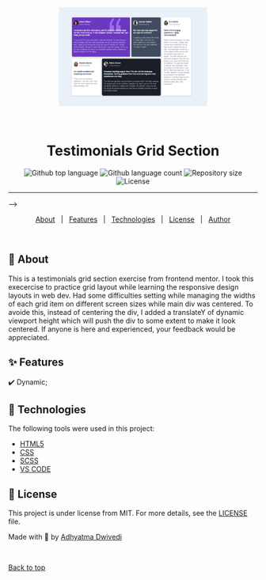 <div align="center" id="top"> 
  <img src="/Screenshot 2024-05-14 at 23.03.21.png" alt="Testimonials Grid Section" width="300px" height="200px" />

  &#xa0;
</div>

<h1 align="center">Testimonials Grid Section</h1>

<p align="center">
  <img alt="Github top language" src="https://img.shields.io/github/languages/top/r00kieAd/testimonials-grid-section?color=56BEB8">

  <img alt="Github language count" src="https://img.shields.io/github/languages/count/r00kieAd/testimonials-grid-section?color=56BEB8">

  <img alt="Repository size" src="https://img.shields.io/github/repo-size/r00kieAd/testimonials-grid-section?color=56BEB8">

  <img alt="License" src="https://img.shields.io/github/license/r00kieAd/testimonials-grid-section?color=56BEB8">
</p>
<hr> -->

<p align="center">
  <a href="#dart-about">About</a> &#xa0; | &#xa0; 
  <a href="#sparkles-features">Features</a> &#xa0; | &#xa0;
  <a href="#rocket-technologies">Technologies</a> &#xa0; | &#xa0;
  <a href="#memo-license">License</a> &#xa0; | &#xa0;
  <a href="https://github.com/r00kieAd" target="_blank">Author</a>
</p>

<br>

## :dart: About ##

This is a testimonials grid section exercise from frontend mentor. I took this execercise to practice grid layout while learning the responsive design layouts in web dev. Had some difficulties setting while managing the widths of each grid item on different screen sizes while main div was centered. To avoide this, instead of centering the div, I added a translateY of dynamic viewport height which will push the div to some extent to make it look centered. If anyone is here and experienced, your feedback would be appreciated.

## :sparkles: Features ##

:heavy_check_mark: Dynamic;

## :rocket: Technologies ##

The following tools were used in this project:

- [HTML5](https://developer.mozilla.org/en-US/docs/Web/HTML)
- [CSS](https://developer.mozilla.org/en-US/docs/Web/CSS)
- [SCSS](https://sass-lang.com/)
- [VS CODE](https://code.visualstudio.com/)

## :memo: License ##

This project is under license from MIT. For more details, see the [LICENSE](LICENSE) file.


Made with :hammer: by <a href="https://github.com/r00kieAd" target="_blank">Adhyatma Dwivedi</a>

&#xa0;

<a href="#top">Back to top</a>
